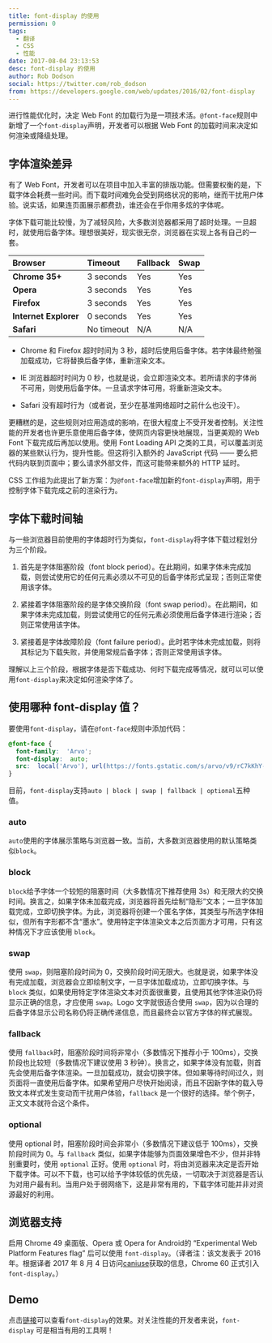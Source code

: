 ```yaml
---
title: font-display 的使用
permission: 0
tags:
  - 翻译
  - CSS
  - 性能
date: 2017-08-04 23:13:53
desc: font-display 的使用
author: Rob Dodson
social: https://twitter.com/rob_dodson
from: https://developers.google.com/web/updates/2016/02/font-display
---
```


进行性能优化时，决定 Web Font 的加载行为是一项技术活。`@font-face`规则中新增了一个`font-display`声明，开发者可以根据 Web Font 的加载时间来决定如何渲染或降级处理。

## 字体渲染差异

有了 Web Font，开发者可以在项目中加入丰富的排版功能。但需要权衡的是，下载字体会耗费一些时间。而下载时间难免会受到网络状况的影响，继而干扰用户体验。说实话，如果连页面展示都费劲，谁还会在乎你用多炫的字体呢。

字体下载可能比较慢，为了减轻风险，大多数浏览器都采用了超时处理。一旦超时，就使用后备字体。理想很美好，现实很无奈，浏览器在实现上各有自己的一套。

| Browser | Timeout | Fallback | Swap |
|:--------|:--------|:---------|:-----|
| **Chrome 35+** | 3 seconds | Yes | Yes |
| **Opera** | 3 seconds | Yes | Yes |
| **Firefox** | 3 seconds | Yes | Yes |
| **Internet Explorer** | 0 seconds | Yes | Yes |
| **Safari** | No timeout | N/A | N/A |

*   Chrome 和 Firefox 超时时间为 3 秒，超时后使用后备字体。若字体最终勉强加载成功，它将替换后备字体，重新渲染文本。

*   IE 浏览器超时时间为 0 秒，也就是说，会立即渲染文本。若所请求的字体尚不可用，则使用后备字体。一旦请求字体可用，将重新渲染文本。

*   Safari 没有超时行为（或者说，至少在基准网络超时之前什么也没干）。

更糟糕的是，这些规则对应用造成的影响，在很大程度上不受开发者控制。关注性能的开发者也许更乐意使用后备字体，使网页内容更快地展现，当更美观的 Web Font 下载完成后再加以使用。使用 Font Loading API 之类的工具，可以覆盖浏览器的某些默认行为，提升性能。但这将引入额外的 JavaScript 代码 —— 要么把代码内联到页面中；要么请求外部文件，而这可能带来额外的 HTTP 延时。

CSS 工作组为此提出了新方案：为`@font-face`增加新的`font-display`声明，用于控制字体下载完成之前的渲染行为。

## 字体下载时间轴

与一些浏览器目前使用的字体超时行为类似，`font-display`将字体下载过程划分为三个阶段。

1.  首先是字体阻塞阶段（font block period）。在此期间，如果字体未完成加载，则尝试使用它的任何元素必须以不可见的后备字体形式呈现；否则正常使用该字体。

2.  紧接着字体阻塞阶段的是字体交换阶段（font swap period）。在此期间，如果字体未完成加载，则尝试使用它的任何元素必须使用后备字体进行渲染；否则正常使用该字体。

3.  紧接着是字体故障阶段（font failure period）。此时若字体未完成加载，则将其标记为下载失败，并使用常规后备字体；否则正常使用该字体。

理解以上三个阶段，根据字体是否下载成功、何时下载完成等情况，就可以可以使用`font-display`来决定如何渲染字体了。

## 使用哪种 font-display 值？

要使用`font-display`，请在`@font-face`规则中添加代码：

```css
@font-face {
  font-family:  'Arvo';
  font-display:  auto;
  src:  local('Arvo'), url(https://fonts.gstatic.com/s/arvo/v9/rC7kKhY-eUDY-ucISTIf5PesZW2xOQ-xsNqO47m55DA.woff2) format('woff2');
}
```

目前，`font-display`支持`auto | block | swap | fallback | optional`五种值。

### auto

`auto`使用的字体展示策略与浏览器一致。当前，大多数浏览器使用的默认策略类似`block`。

### block

`block`给予字体一个较短的阻塞时间（大多数情况下推荐使用 3s）和无限大的交换时间。换言之，如果字体未加载完成，浏览器将首先绘制“隐形”文本；一旦字体加载完成，立即切换字体。为此，浏览器将创建一个匿名字体，其类型与所选字体相似，但所有字形都不含“墨水”。使用特定字体渲染文本之后页面方才可用，只有这种情况下才应该使用 `block`。

### swap

使用 `swap`，则阻塞阶段时间为 0，交换阶段时间无限大。也就是说，如果字体没有完成加载，浏览器会立即绘制文字，一旦字体加载成功，立即切换字体。与 `block` 类似，如果使用特定字体渲染文本对页面很重要，且使用其他字体渲染仍将显示正确的信息，才应使用 `swap`。Logo 文字就很适合使用 `swap`，因为以合理的后备字体显示公司名称仍将正确传递信息，而且最终会以官方字体的样式展现。

### fallback

使用 `fallback`时，阻塞阶段时间将非常小（多数情况下推荐小于 100ms），交换阶段也比较短（多数情况下建议使用 3 秒钟）。换言之，如果字体没有加载，则首先会使用后备字体渲染。一旦加载成功，就会切换字体。但如果等待时间过久，则页面将一直使用后备字体。如果希望用户尽快开始阅读，而且不因新字体的载入导致文本样式发生变动而干扰用户体验，`fallback` 是一个很好的选择。举个例子，正文文本就符合这个条件。

### optional

使用 optional 时，阻塞阶段时间会非常小（多数情况下建议低于 100ms），交换阶段时间为 0。与 `fallback` 类似，如果字体能够为页面效果增色不少，但并非特别重要时，使用 `optional` 正好。使用 `optional` 时，将由浏览器来决定是否开始下载字体。可以不下载，也可以给予字体较低的优先级，一切取决于浏览器是否认为对用户最有利。当用户处于弱网络下，这是非常有用的，下载字体可能并非对资源最好的利用。

## 浏览器支持

启用 Chrome 49 桌面版、Opera 或 Opera for Android的 “Experimental Web Platform Features flag” 后可以使用 `font-display`。（译者注：该文发表于 2016 年。根据译者 2017 年 8 月 4 日访问[caniuse](http://caniuse.com/#search=font-display)获取的信息，Chrome 60 正式引入 `font-display`。）

## Demo

点击[链接](https://jsbin.com/nigahi/latest/edit?html,output)可以查看`font-display`的效果。对关注性能的开发者来说，`font-display` 可是相当有用的工具啊！
